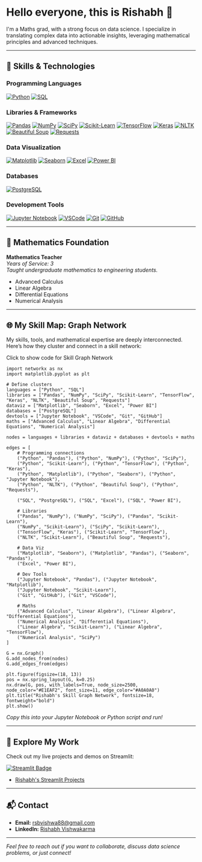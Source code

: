# Hello everyone, this is Rishabh 👋

I'm a Maths grad, with a strong focus on data science. I specialize in translating complex data into actionable insights, leveraging mathematical principles and advanced techniques.

---

## 🔧 Skills & Technologies

### Programming Languages
[![Python](https://img.shields.io/badge/Python-3776AB?style=flat&logo=python&logoColor=white)](https://www.python.org/)
[![SQL](https://img.shields.io/badge/SQL-4479A1?style=flat&logo=postgresql&logoColor=white)](https://www.postgresql.org/)

### Libraries & Frameworks
[![Pandas](https://img.shields.io/badge/Pandas-150458?style=flat&logo=pandas&logoColor=white)](https://pandas.pydata.org/)
[![NumPy](https://img.shields.io/badge/NumPy-013243?style=flat&logo=numpy&logoColor=white)](https://numpy.org/)
[![SciPy](https://img.shields.io/badge/SciPy-8CAAE6?style=flat&logo=scipy&logoColor=white)](https://scipy.org/)
[![Scikit-Learn](https://img.shields.io/badge/Scikit--Learn-F7931E?style=flat&logo=scikit-learn&logoColor=white)](https://scikit-learn.org/)
[![TensorFlow](https://img.shields.io/badge/TensorFlow-FF6F00?style=flat&logo=tensorflow&logoColor=white)](https://www.tensorflow.org/)
[![Keras](https://img.shields.io/badge/Keras-D00000?style=flat&logo=keras&logoColor=white)](https://keras.io/)
[![NLTK](https://img.shields.io/badge/NLTK-3C8C2A?style=flat&logo=nltk&logoColor=white)](https://www.nltk.org/)
[![Beautiful Soup](https://img.shields.io/badge/Beautiful%20Soup-FFD54F?style=flat&logo=python&logoColor=black)](https://www.crummy.com/software/BeautifulSoup/)
[![Requests](https://img.shields.io/badge/Requests-0074D9?style=flat&logo=python&logoColor=white)](https://docs.python-requests.org/)

### Data Visualization
[![Matplotlib](https://img.shields.io/badge/Matplotlib-003B57?style=flat&logo=matplotlib&logoColor=white)](https://matplotlib.org/)
[![Seaborn](https://img.shields.io/badge/Seaborn-9C66E0?style=flat&logo=seaborn&logoColor=white)](https://seaborn.pydata.org/)
[![Excel](https://img.shields.io/badge/Excel-217346?style=flat&logo=microsoft-excel&logoColor=white)](https://www.microsoft.com/en-us/microsoft-365/excel)
[![Power BI](https://img.shields.io/badge/Power%20BI-F2C811?style=flat&logo=power-bi&logoColor=black)](https://powerbi.microsoft.com/)

### Databases
[![PostgreSQL](https://img.shields.io/badge/PostgreSQL-4169E1?style=flat&logo=postgresql&logoColor=white)](https://www.postgresql.org/)

### Development Tools
[![Jupyter Notebook](https://img.shields.io/badge/Jupyter%20Notebook-F37626?style=flat&logo=jupyter&logoColor=white)](https://jupyter.org/)
[![VSCode](https://img.shields.io/badge/VSCode-007ACC?style=flat&logo=visual-studio-code&logoColor=white)](https://code.visualstudio.com/)
[![Git](https://img.shields.io/badge/Git-F05032?style=flat&logo=git&logoColor=white)](https://git-scm.com/)
[![GitHub](https://img.shields.io/badge/GitHub-181717?style=flat&logo=github&logoColor=white)](https://github.com/)

---

## 🧠 Mathematics Foundation

**Mathematics Teacher**  
_Years of Service: 3_  
_Taught undergraduate mathematics to engineering students._  
- Advanced Calculus
- Linear Algebra
- Differential Equations
- Numerical Analysis

---

## 🌐 My Skill Map: Graph Network

My skills, tools, and mathematical expertise are deeply interconnected. Here’s how they cluster and connect in a skill network:


Click to show code for Skill Graph Network

```
import networkx as nx
import matplotlib.pyplot as plt

# Define clusters
languages = ["Python", "SQL"]
libraries = ["Pandas", "NumPy", "SciPy", "Scikit-Learn", "TensorFlow", "Keras", "NLTK", "Beautiful Soup", "Requests"]
dataviz = ["Matplotlib", "Seaborn", "Excel", "Power BI"]
databases = ["PostgreSQL"]
devtools = ["Jupyter Notebook", "VSCode", "Git", "GitHub"]
maths = ["Advanced Calculus", "Linear Algebra", "Differential Equations", "Numerical Analysis"]

nodes = languages + libraries + dataviz + databases + devtools + maths

edges = [
    # Programming connections
    ("Python", "Pandas"), ("Python", "NumPy"), ("Python", "SciPy"),
    ("Python", "Scikit-Learn"), ("Python", "TensorFlow"), ("Python", "Keras"),
    ("Python", "Matplotlib"), ("Python", "Seaborn"), ("Python", "Jupyter Notebook"),
    ("Python", "NLTK"), ("Python", "Beautiful Soup"), ("Python", "Requests"),

    ("SQL", "PostgreSQL"), ("SQL", "Excel"), ("SQL", "Power BI"),

    # Libraries
    ("Pandas", "NumPy"), ("NumPy", "SciPy"), ("Pandas", "Scikit-Learn"),
    ("NumPy", "Scikit-Learn"), ("SciPy", "Scikit-Learn"),
    ("TensorFlow", "Keras"), ("Scikit-Learn", "TensorFlow"),
    ("NLTK", "Scikit-Learn"), ("Beautiful Soup", "Requests"),

    # Data Viz
    ("Matplotlib", "Seaborn"), ("Matplotlib", "Pandas"), ("Seaborn", "Pandas"),
    ("Excel", "Power BI"),

    # Dev Tools
    ("Jupyter Notebook", "Pandas"), ("Jupyter Notebook", "Matplotlib"),
    ("Jupyter Notebook", "Scikit-Learn"),
    ("Git", "GitHub"), ("Git", "VSCode"),

    # Maths
    ("Advanced Calculus", "Linear Algebra"), ("Linear Algebra", "Differential Equations"),
    ("Numerical Analysis", "Differential Equations"),
    ("Linear Algebra", "Scikit-Learn"), ("Linear Algebra", "TensorFlow"),
    ("Numerical Analysis", "SciPy")
]

G = nx.Graph()
G.add_nodes_from(nodes)
G.add_edges_from(edges)

plt.figure(figsize=(18, 13))
pos = nx.spring_layout(G, k=0.25)
nx.draw(G, pos, with_labels=True, node_size=2500, node_color="#E1EAF2", font_size=11, edge_color="#A0A0A0")
plt.title("Rishabh's Skill Graph Network", fontsize=18, fontweight="bold")
plt.show()
```
_Copy this into your Jupyter Notebook or Python script and run!_



---

## 🚀 Explore My Work

Check out my live projects and demos on Streamlit:

[![Streamlit Badge](https://img.shields.io/badge/Streamlit-FF4B4B?style=flat&logo=streamlit&logoColor=white)](https://share.streamlit.io/user/rishabhvishwakarma1729)

- [Rishabh's Streamlit Projects](https://share.streamlit.io/user/rishabhvishwakarma1729)

---

## 📬 Contact

- **Email:** [rsbvishwa88@gmail.com](mailto:rsbvishwa88@gmail.com)
- **LinkedIn:** [Rishabh Vishwakarma](https://www.linkedin.com/in/rishabh-vishwakarma-a73a141b2/)

---

_Feel free to reach out if you want to collaborate, discuss data science problems, or just connect!_
```
